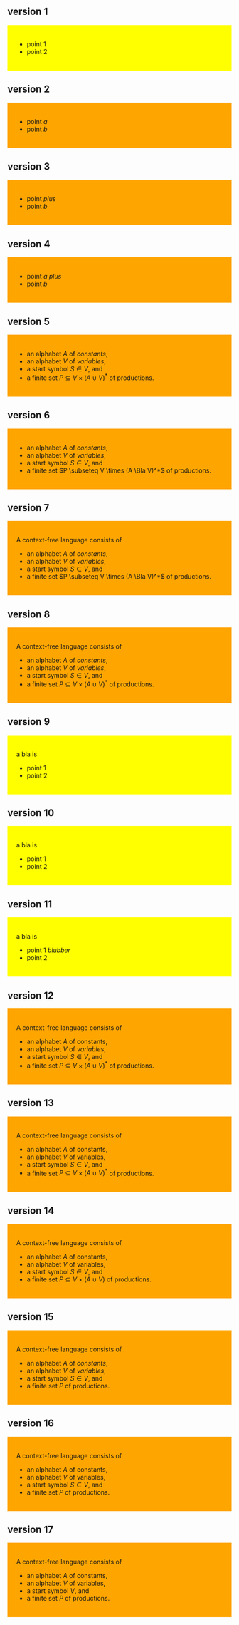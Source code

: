 <!--
author:   Thomas Wilke

email:    thomas.wilke@email.uni-kiel.de

language: en

narrator: US English Female

comment:  A playground for LiaScript

-->

## version 1

<div style="background: yellow; padding: 20px">

* point 1
* point 2

</div>

## version 2

<div style="background: orange; padding: 20px">

* point $a$
* point $b$
    
</div>

## version 3

<div style="background: orange; padding: 20px">

* point *plus*
* point $b$
    
</div>

## version 4

<div style="background: orange; padding: 20px">

* point $a$ *plus*
* point $b$
    
</div>

## version 5

<div style="background: orange; padding: 20px">

* an alphabet $A$ of *constants*,
* an alphabet $V$ of *variables*,
* a start symbol $S \in V$, and
* a finite set $P \subseteq V \times (A \cup V)^*$ of productions.
    
</div>

## version 6

<div style="background: orange; padding: 20px">

* an alphabet $A$ of *constants*,
* an alphabet $V$ of *variables*,
* a start symbol $S \in V$, and
* a finite set $P \subseteq V \times (A \Bla V)^*$ of productions.
    
</div>

## version 7

<div style="background: orange; padding: 20px">

A context-free language consists of 
    
* an alphabet $A$ of *constants*,
* an alphabet $V$ of *variables*,
* a start symbol $S \in V$, and
* a finite set $P \subseteq V \times (A \Bla V)^*$ of productions.
    
</div>

## version 8

<div style="background: orange; padding: 20px">

A context-free language consists of 
    
* an alphabet $A$ of *constants*,
* an alphabet $V$ of *variables*,
* a start symbol $S \in V$, and
* a finite set $P \subseteq V \times (A \cup V)^*$ of productions.
    
</div>

## version 9

<div style="background: yellow; padding: 20px">
    
a bla is

* point 1
* point 2

</div>

## version 10

<div style="background: yellow; padding: 20px">
    
a bla is

* point $1$
* point 2

</div>

## version 11

<div style="background: yellow; padding: 20px">
    
a bla is

* point $1$ *blubber*
* point 2

</div>

## version 12

<div style="background: orange; padding: 20px">

A context-free language consists of 
    
* an alphabet $A$ of constants,
* an alphabet $V$ of *variables*,
* a start symbol $S \in V$, and
* a finite set $P \subseteq V \times (A \cup V)^*$ of productions.
    
</div>

## version 13

<div style="background: orange; padding: 20px">

A context-free language consists of 
    
* an alphabet $A$ of constants,
* an alphabet $V$ of variables,
* a start symbol $S \in V$, and
* a finite set $P \subseteq V \times (A \cup V)^*$ of productions.
    
</div>

## version 14

<div style="background: orange; padding: 20px">

A context-free language consists of 
    
* an alphabet $A$ of constants,
* an alphabet $V$ of variables,
* a start symbol $S \in V$, and
* a finite set $P \subseteq V \times (A \cup V)$ of productions.
    
</div>

## version 15

<div style="background: orange; padding: 20px">

A context-free language consists of 
    
* an alphabet $A$ of *constants*,
* an alphabet $V$ of *variables*,
* a start symbol $S \in V$, and
* a finite set $P$ of productions.
    
</div>

## version 16

<div style="background: orange; padding: 20px">

A context-free language consists of 
    
* an alphabet $A$ of constants,
* an alphabet $V$ of variables,
* a start symbol $S \in V$, and
* a finite set $P$ of productions.
    
</div>

## version 17

<div style="background: orange; padding: 20px">

A context-free language consists of 
    
* an alphabet $A$ of constants,
* an alphabet $V$ of variables,
* a start symbol $V$, and
* a finite set $P$ of productions.
    
</div>
